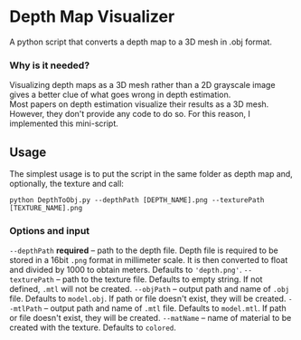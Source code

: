 # Depth Map Visualizer
A python script that converts a depth map to a 3D mesh in .obj format.

### Why is it needed?
Visualizing depth maps as a 3D mesh rather than a 2D grayscale image gives a better clue of what goes wrong in depth estimation.   
Most papers on depth estimation visualize their results as a 3D mesh. However, they don't provide any code to do so. For this reason, I implemented this mini-script.


## Usage

The simplest usage is to put the script in the same folder as depth map and, optionally, the texture and call:
```
python DepthToObj.py --depthPath [DEPTH_NAME].png --texturePath [TEXTURE_NAME].png
```

### Options and input
`--depthPath` **required** – path to the depth file. Depth file is required to be stored in a 16bit `.png` format in millimeter scale. It is then converted to float and divided by 1000 to obtain meters. Defaults to `'depth.png'`.
`--texturePath` – path to the texture file. Defaults to empty string. If not defined, `.mtl` will not be created.
`--objPath` – output path and name of `.obj` file. Defaults to `model.obj`. If path or file doesn't exist, they will be created.
`--mtlPath` – output path and name of `.mtl` file. Defaults to `model.mtl`. If path or file doesn't exist, they will be created.
`--matName` – name of material to be created with the texture. Defaults to `colored`.
